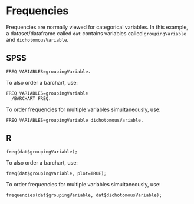 # Frequencies

Frequencies are normally viewed for categorical variables. In this example, a dataset/dataframe called `dat` contains variables called `groupingVariable` and `dichotomousVariable`.

## SPSS

```
FREQ VARIABLES=groupingVariable.
```

To also order a barchart, use:

```
FREQ VARIABLES=groupingVariable
  /BARCHART FREQ.
```

To order frequencies for multiple variables simultaneously, use:

```
FREQ VARIABLES=groupingVariable dichotomousVariable.
```

## R

```
freq(dat$groupingVariable);
```

To also order a barchart, use:

```
freq(dat$groupingVariable, plot=TRUE);
```

To order frequencies for multiple variables simultaneously, use:

```
frequencies(dat$groupingVariable, dat$dichotomousVariable);
```

